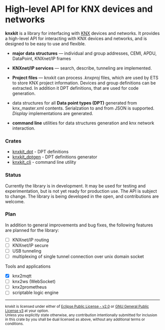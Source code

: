 # High-level API for KNX devices and networks
__knxkit__ is a library for interfacing with [KNX](https://www.knx.org) devices and networks. It provides a high-level API for interacting with KNX devices and networks, and is designed to be easy to use and flexible.

- __major data structures__ — individual and group addresses, CEMI, APDU, DataPoint, KNXnet/IP frames

- __KNXnet/IP services__ — search, describe, tunneling are implemented.

- __Project files__ — knxkit can process _.knxproj_ files, which are used by ETS to store KNX project information. Devices and group definitions can be extracted. In addition it DPT definitions, that are used for code generation.

- data structures for all __Data point types (DPT)__  generated from knx_master.xml contents. Serialzation to and from JSON is supported. _Display_ implementations are generated.
- __command line__ utilities for data structures generation and knx network interaction.

### Crates
  - [knxkit_dpt](knxkit_dpt) - DPT definitions
  - [knxkit_dptgen](knxkit_dptgen) - DPT definitions generator
  - [knxkit_cli](knxkit_cli) - command line utility

### Status
Currently the library is in development. It may be used for testing and experimentation, but is not yet ready for production use. The API is subject to change. The library is being developed in the open, and contributions are welcome.

### Plan
In addition to general improvements and bug fixes, the following features are planned for the library:
  - [ ] KNXnet/IP routing
  - [ ] KNXnet/IP secure
  - [ ] USB tunneling
  - [ ] multiplexing of single tunnel connection over unix domain socket
  
Tools and applications  
  - [x] knx2mqtt
  - [ ] knx2ws (WebSocket)
  - [ ] knx2prometheus
  - [ ] scriptable logic engine

<hr>
<sup>
knxkit is licensed under either of <a href="LICENSE.EPL">Eclipse Public License - v2.0</a> or <a href="LICENSE.GPL">GNU General Public License v3</a> at your option.
</sup>
<br>
<sub>
Unless you explicitly state otherwise, any contribution intentionally submitted
for inclusion in this crate by you  shall
be dual licensed as above, without any additional terms or conditions.
</sub>
